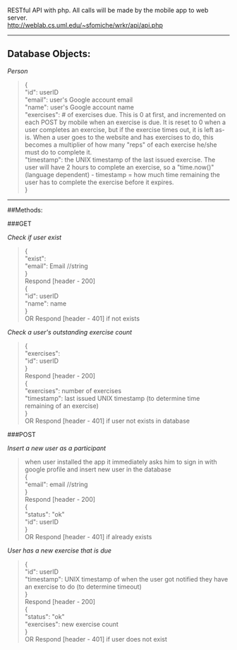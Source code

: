 RESTful API with php.  All calls will be made by the mobile app to web server.  
http://weblab.cs.uml.edu/~sfomiche/wrkr/api/api.php  

---

## Database Objects:

*Person*  
>{  
>"id": userID  
>"email": user's Google account email  
>"name": user's Google account name  
>"exercises": # of exercises due. This is 0 at first, and incremented on each POST by mobile when an exercise is due.  It is reset to 0 when a user completes an exercise, but if the exercise times out, it is left as-is.  When a user goes to the website and has exercises to do, this becomes a multiplier of how many "reps" of each exercise he/she must do to complete it.  
>"timestamp": the UNIX timestamp of the last issued exercise.  The user will have 2 hours to complete an exercise, so a "time.now()" (language dependent) - timestamp = how much time remaining the user has to complete the exercise before it expires.  
>}  

---

##Methods:


###GET  

*Check if user exist*
>{  
>"exist":  
>"email": Email  //string  
>}  
>Respond [header - 200]  
>{  
>"id": userID  
>"name": name  
>}  
>OR Respond [header - 401] if not exists  


*Check a user's outstanding exercise count*  
>{  
>"exercises":  
>"id": userID  
>}  
>Respond [header - 200]  
>{  
>"exercises": number of exercises  
>"timestamp":  last issued UNIX timestamp (to determine time remaining of an exercise)  
>}  
>OR Respond [header - 401] if user not exists in database  


###POST  

*Insert a new user as a participant*  
>when user installed the app it immediately asks him to sign in with google profile and insert new user in the database  
>{  
>"email": email  //string  
>}  
>Respond [header - 200]  
>{  
>"status": "ok"  
>"id": userID  
>}  
>OR Respond [header - 401] if already exists  
  
*User has a new exercise that is due*  
>{  
>"id": userID  
>"timestamp": UNIX timestamp of when the user got notified they have an exercise to do (to determine timeout)  
>}  
>Respond [header - 200]  
>{  
>"status": "ok"  
>"exercises": new exercise count  
>}  
>OR Respond [header - 401] if user does not exist  
